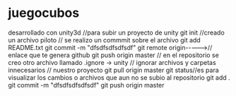 # juegocubos
desarrollado con unity3d
//para subir un proyecto de unity
git init
//creado un archivo piloto
// se realizo un commmit sobre el archivo
git add README.txt
git commit -m "dfsdfsdfsdfsdf"
git remote origin----->// enlace que te genera github
git push origin master
// en el repositorio se creo otro archivo llamado
.ignore  -> unity // ignorar archivos y carpetas innecesarios
// nuestro proyecto
git pull origin master
git status//es para visualizar los cambios o archivos que aun no se subio al repositorio
git add .
git commit -m "dfsdfsdfsdfsdf"
git push origin master
